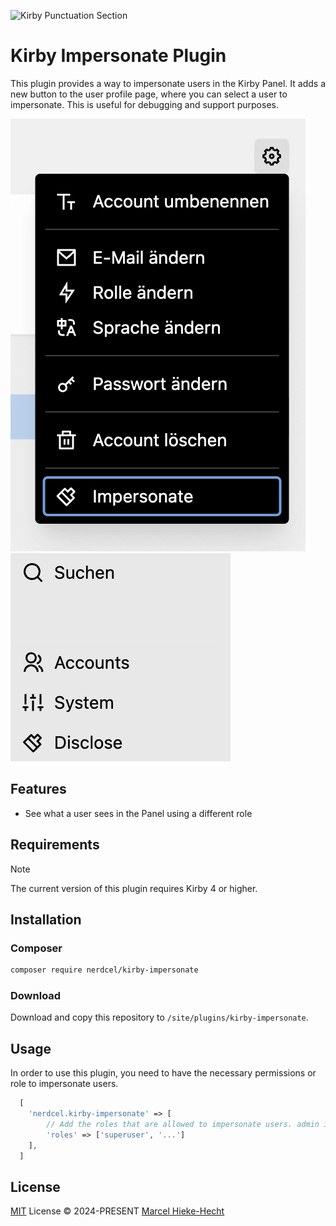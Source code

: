 ![Kirby Punctuation Section](./.github/kirby-impersonate.png)

# Kirby Impersonate Plugin

This plugin provides a way to impersonate users in the Kirby Panel.
It adds a new button to the user profile page, where you can select a user to impersonate. This is useful for debugging and support purposes.

!["Impersonate"](./.github/impersonate.gif?raw=true)
!["Disclose"](./.github/disclose.gif?raw=true)

## Features

- See what a user sees in the Panel using a different role

## Requirements

> [!NOTE]
> The current version of this plugin requires Kirby 4 or higher.

## Installation

### Composer

```bash
composer require nerdcel/kirby-impersonate
```

### Download

Download and copy this repository to `/site/plugins/kirby-impersonate`.

## Usage

In order to use this plugin, you need to have the necessary permissions or role to impersonate users.

```php
  [
    'nerdcel.kirby-impersonate' => [
        // Add the roles that are allowed to impersonate users. admin is always allowed.
        'roles' => ['superuser', '...']
    ],
  ]
```

## License

[MIT](./LICENSE) License © 2024-PRESENT [Marcel Hieke-Hecht](https://github.com/nerdcel)

